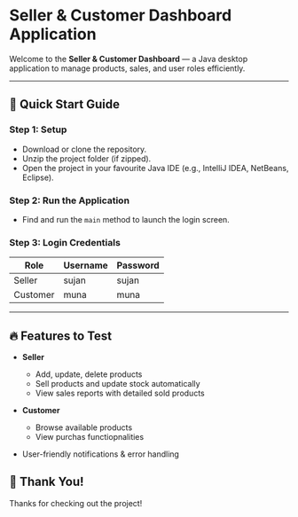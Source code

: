 # Seller & Customer Dashboard Application

Welcome to the **Seller & Customer Dashboard** — a Java desktop application to manage products, sales, and user roles efficiently.

---

## 🚀 Quick Start Guide

### Step 1: Setup

- Download or clone the repository.
- Unzip the project folder (if zipped).
- Open the project in your favourite Java IDE (e.g., IntelliJ IDEA, NetBeans, Eclipse).

### Step 2: Run the Application

- Find and run the `main` method to launch the login screen.

### Step 3: Login Credentials

| Role    | Username | Password |
|---------|----------|----------|
| Seller  | sujan    | sujan    |
| Customer| muna     | muna     |

---

## 🔥 Features to Test

- **Seller**
  - Add, update, delete products
  - Sell products and update stock automatically
  - View sales reports with detailed sold products

- **Customer**
  - Browse available products
  - View purchas functiopnalities 

- User-friendly notifications & error handling


## 🙏 Thank You!

Thanks for checking out the project!  



